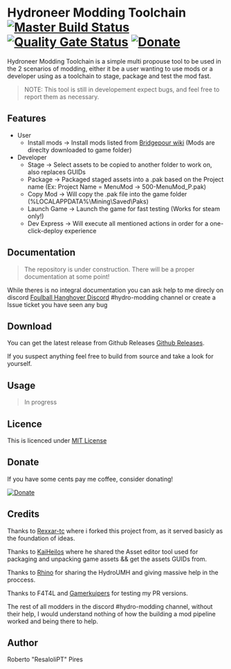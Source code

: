 # Hydroneer Modding Toolchain [![Master Build Status](https://github.com/ResaloliPT/HydroModTool/actions/workflows/dotnet.yml/badge.svg?branch=master)](https://github.com/ResaloliPT/HydroModTool/actions/workflows/dotnet.yml) [![Quality Gate Status](https://sonarcloud.io/api/project_badges/measure?project=ResaloliPT_HydroModTool&metric=alert_status)](https://sonarcloud.io/summary/new_code?id=ResaloliPT_HydroModTool) [![Donate](https://www.paypalobjects.com/en_US/i/btn/btn_donate_SM.gif)](https://paypal.me/ResaloliPT)

Hydroneer Modding Toolchain is a simple multi propouse tool to be used in the 2 scenarios of modding, either it be a user wanting to use mods or a developer using as a toolchain to stage, package and test the mod fast.

> NOTE: This tool is still in developement expect bugs, and feel free to report them as necessary.

## Features

- User
  - Install mods -> Install mods listed from [Bridgepour wiki](https://bridgepour.com/legacy-mods) (Mods are direclty downloaded to game folder)
- Developer
  - Stage -> Select assets to be copied to another folder to work on, also replaces GUIDs
  - Package -> Packaged staged assets into a .pak based on the Project name (Ex: Project Name = MenuMod -> 500-MenuMod_P.pak)
  - Copy Mod -> Will copy the .pak file into the game folder (%LOCALAPPDATA%\Mining\Saved\Paks)
  - Launch Game -> Launch the game for fast testing (Works for steam only!)
  - Dev Express -> Will execute all mentioned actions in order for a one-click-deploy experience

## Documentation

> The repository is under construction. There will be a proper documentation at some point!

While theres is no integral documentation you can ask help to me direcly on discord [Foulball Hanghover Discord](https://discord.com/invite/foulballhangover) #hydro-modding channel or create a Issue ticket you have seen any bug

## Download

You can get the latest release from Github Releases [Github Releases](https://github.com/ResaloliPT/HydroModTool/releases).

If you suspect anything feel free to build from source and take a look for yourself.

## Usage

> In progress

## Licence

This is licenced under [MIT License](https://github.com/ResaloliPT/HydroModTool/blob/master/Licence.txt)

## Donate

If you have some cents pay me coffee, consider donating!

[![Donate](https://www.paypalobjects.com/en_US/i/btn/btn_donate_SM.gif)](https://paypal.me/ResaloliPT)

## Credits

Thanks to [Rexxar-tc](https://github.com/rexxar-tc) where i forked this project from, as it served basicly as the foundation of ideas.

Thanks to [KaiHeilos](https://github.com/kaiheilos) where he shared the Asset editor tool used for packaging and unpacking game assets && get the assets GUIDs from.

Thanks to [Rhino](https://github.com/RHlNO) for sharing the HydroUMH and giving massive help in the proccess.

Thanks to F4T4L and [Gamerkuipers](https://github.com/Gamerkuipers) for testing my PR versions.

The rest of all modders in the discord #hydro-modding channel, without their help, I would understand nothing of how the building a mod pipeline worked and being there to help.

## Author

Roberto "ResaloliPT" Pires
